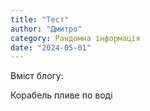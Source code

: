 ```yaml
---
title: "Тест"
author: "Дмитро"
category: Рандомна інформація
date: "2024-05-01"
---
```


Вміст блогу:

Корабель пливе по воді
